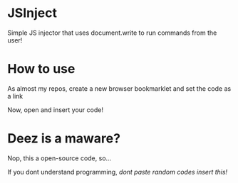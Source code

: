 # JSInject
Simple JS injector that uses document.write to run commands from the user!

# How to use
As almost my repos, create a new browser bookmarklet and set the code as a link

Now, open and insert your code!

# Deez is a maware?
Nop, this a open-source code, so...

If you dont understand programming, *dont paste random codes insert this!*

